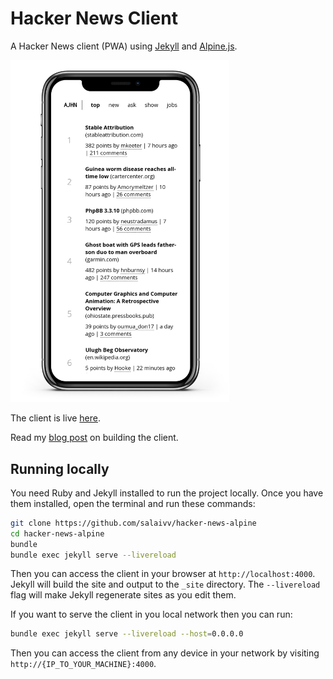 # Hacker News Client

A Hacker News client (PWA) using [Jekyll](https://jekyllrb.com/) and [Alpine.js](https://alpinejs.dev/).

<img src="./images/mobile_1.png" width="350px">

The client is live [here](https://alpinehn.pages.dev).

Read my [blog post](https://salaivv.com/2023/02/07/hacker-news-alpine) on building the client.

## Running locally

You need Ruby and Jekyll installed to run the project locally. Once you have them installed, open the terminal and run these commands:

```bash
git clone https://github.com/salaivv/hacker-news-alpine
cd hacker-news-alpine
bundle
bundle exec jekyll serve --livereload
```

Then you can access the client in your browser at `http://localhost:4000`. Jekyll will build the site and output to the `_site` directory. The `--livereload` flag will make Jekyll regenerate sites as you edit them.

If you want to serve the client in you local network then you can run:

```bash
bundle exec jekyll serve --livereload --host=0.0.0.0
```

Then you can access the client from any device in your network by visiting `http://{IP_TO_YOUR_MACHINE}:4000`.